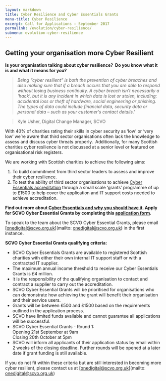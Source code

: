 ```yaml
---
layout: markdown
title: Cyber Resilience and Cyber Essentials Grants 
menu-title: Cyber Resilience
excerpt: Call for Applications – September 2017
permalink: /evolution/cyber-resilience/
submenu: evolution-cyber-resilience
---
```


## Getting your organisation more Cyber Resilient

**Is your organisation talking about cyber resilience?  Do you know what it is and what it means for you?**

>*Being “cyber resilient” is both the prevention of cyber breaches and also making sure that if a breach occurs that you are able to respond without losing business continuity. A cyber breach isn’t necessarily a ‘hack’, but it is any incident in which data is lost or stolen, including; accidental loss or theft of hardware, social engineering or phishing. The types of data could include financial data, security data or personal data – such as your customer's contact details.’*

> Kyle Usher, Digital Change Manager, SCVO

With 40% of charities rating their skills in cyber security as ‘low’ or ‘very low’ we’re aware that third sector organisations often lack the knowledge to assess and discuss cyber threats properly.  Additionally, for many Scottish charities cyber resilience is not discussed at a senior level or featured on organisational risk registers.

We are working with Scottish charities to achieve the following aims:

1. To build commitment from third sector leaders to assess and improve their cyber resilience. 
2. To test the ability of third sector organisations to achieve [Cyber Essentials accreditation](https://www.cyberaware.gov.uk/cyberessentials/) through a small scale ‘grants’ programme of up to £1500 to help cover the application and IT support costs needed to achieve accreditation.

**Find out more about [Cyber Essentials and why you should have it](/files/cyber.pdf). Apply for SCVO Cyber Essential Grants by completing this <a target='_blank' href="https://digital.scvo.org.uk/evolution/cyber-resilience/apply/">application form</a>.**

To speak to the team about the SCVO Cyber Essential Grants, please email [onedigital@scvo.org.uk](mailto: onedigital@scvo.org.uk) in the first instance.

**SCVO Cyber Essential Grants qualifying criteria:**

<ul class="browser-default">
  <li>SCVO Cyber Essentials Grants are available to registered Scottish charities with either their own internal IT support staff or with a contracted IT supplier.</li>
  <li>The maximum annual income threshold to receive our Cyber Essentials Grants is £4 million.</li>
  <li>It is the responsibility of the qualifying organisation to contact and contract a supplier to carry out the accreditation.</li>
  <li>SCVO Cyber Essential Grants will be prioritised for organisations who can demonstrate how achieving the grant will benefit their organisation and their service users.</li>
  <li>Grants will be between £500 and £1500 based on the requirements outlined in the application process.</li>
  <li>SCVO have limited funds available and cannot guarantee all applications will be successful.</li>
  <li>SCVO Cyber Essential Grants - Round 1:<br />
Opening 21st September at 9am<br />
Closing 20th October at 5pm</li>
  <li>SCVO will inform all applicants of their application status by email within 2 weeks of the closing deadline. Further rounds will be opened at a later date if grant funding is still available.</li>
</ul>

If you do not fit within these criteria but are still interested in becoming more cyber resilient, please contact us at [onedigital@scvo.org.uk](mailto: onedigital@scvo.org.uk)
